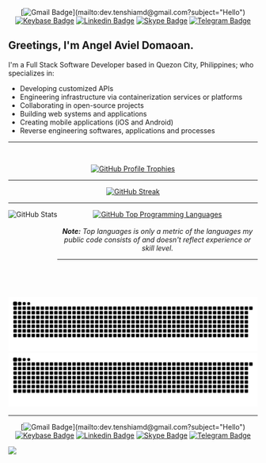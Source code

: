 <div align=center>

[![Gmail Badge](https://img.shields.io/badge/-Gmail-d14836?style=flat&logo=Gmail&logoColor=white&link=mailto:dev.tenshiamd@gmail.com?subject="Hello")](mailto:dev.tenshiamd@gmail.com?subject="Hello")
[![Keybase Badge](https://img.shields.io/badge/-Keybase-33A0FF?style=flat&logo=Keybase&logoColor=white&link=https://keybase.io/tenshiAMD/)](https://keybase.io/tenshiAMD/)
[![Linkedin Badge](https://img.shields.io/badge/-LinkedIn-blue?style=flat&logo=Linkedin&logoColor=white&link=https://ph.linkedin.com/in/tenshiAMD/)](https://ph.linkedin.com/in/tenshiAMD/)
[![Skype Badge](https://img.shields.io/badge/-Skype-00AFF0?style=flat&logo=Skype&logoColor=white&link=https://join.skype.com/invite/TlnREo54FOf4/)](https://join.skype.com/invite/TlnREo54FOf4/)
[![Telegram Badge](https://img.shields.io/badge/-Telegram-2CA5E0?style=flat&logo=Telegram&logoColor=white&link=https://t.me/tenshiAMD/)](https://t.me/tenshiAMD/)

</div>

## Greetings, I'm Angel Aviel Domaoan.

I'm a Full Stack Software Developer based in Quezon City, Philippines; who specializes in:

- Developing customized APIs
- Engineering infrastructure via containerization services or platforms
- Collaborating in open-source projects
- Building web systems and applications
- Creating mobile applications (iOS and Android)
- Reverse engineering softwares, applications and processes

-----

<br>

<p align="center">
  <a href="https://github.com/ryo-ma/github-profile-trophy">
    <img alt="GitHub Profile Trophies" src="https://github-profile-trophy.vercel.app/?username=tenshiamd&column=6&row=2&theme=gruvbox" />
  </a>
</p>

-----

<p align="center">
  <a href="https://github.com/DenverCoder1/github-readme-streak-stats">
    <img alt="GitHub Streak" src="https://github-readme-streak-stats.herokuapp.com/?user=tenshiAMD&theme=hacker&type=svg" />
  </a>
</p>

-----

<div align="center">
  <p>
    <a href="https://github.com/anuraghazra/github-readme-stats">
    <img height="175" align="left" alt="GitHub Stats" src="https://github-readme-stats.vercel.app/api?username=tenshiAMD&show_icons=true&theme=graywhite&count_private=true&title_color=fff&icon_color=79ff97&text_color=9f9f9f&bg_color=151515" />
  </a>
    <a href="https://github.com/anuraghazra/github-readme-stats">
      <img height="175" alt="GitHub Top Programming Languages" src="https://github-readme-stats.vercel.app/api/top-langs?username=tenshiAMD&show_icons=true&locale=en&layout=compact&title_color=fff&icon_color=79ff97&text_color=9f9f9f&bg_color=151515" />
    </a>
    <br>
    <br>
    <i><b>Note:</b> Top languages is only a metric of the languages my public code consists of and doesn't reflect experience or skill level.</i>
  </p>
</div>

-----

![GitHub Snake Light](dist/github-snake.svg#gh-light-mode-only)
![GitHub Snake Dark](dist/github-snake-dark.svg#gh-dark-mode-only)

-----

<div align=center>

[![Gmail Badge](https://img.shields.io/badge/-Gmail-d14836?style=flat&logo=Gmail&logoColor=white&link=mailto:dev.tenshiamd@gmail.com?subject="Hello")](mailto:dev.tenshiamd@gmail.com?subject="Hello")
[![Keybase Badge](https://img.shields.io/badge/-Keybase-33A0FF?style=flat&logo=Keybase&logoColor=white&link=https://keybase.io/tenshiAMD/)](https://keybase.io/tenshiAMD/)
[![Linkedin Badge](https://img.shields.io/badge/-LinkedIn-blue?style=flat&logo=Linkedin&logoColor=white&link=https://ph.linkedin.com/in/tenshiAMD/)](https://ph.linkedin.com/in/tenshiAMD/)
[![Skype Badge](https://img.shields.io/badge/-Skype-00AFF0?style=flat&logo=Skype&logoColor=white&link=https://join.skype.com/invite/TlnREo54FOf4/)](https://join.skype.com/invite/TlnREo54FOf4/)
[![Telegram Badge](https://img.shields.io/badge/-Telegram-2CA5E0?style=flat&logo=Telegram&logoColor=white&link=https://t.me/tenshiAMD/)](https://t.me/tenshiAMD/)

</div>

![](https://hit.yhype.me/github/profile?user_id=13580338)
